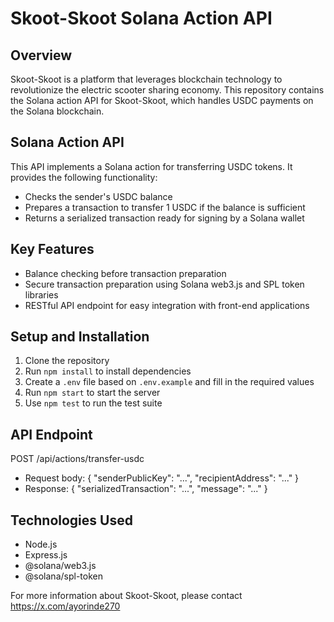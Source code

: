 # Skoot-Skoot Solana Action API

## Overview

Skoot-Skoot is a platform that leverages blockchain technology to revolutionize the electric scooter sharing economy. This repository contains the Solana action API for Skoot-Skoot, which handles USDC payments on the Solana blockchain.

## Solana Action API

This API implements a Solana action for transferring USDC tokens. It provides the following functionality:

- Checks the sender's USDC balance
- Prepares a transaction to transfer 1 USDC if the balance is sufficient
- Returns a serialized transaction ready for signing by a Solana wallet

## Key Features

- Balance checking before transaction preparation
- Secure transaction preparation using Solana web3.js and SPL token libraries
- RESTful API endpoint for easy integration with front-end applications

## Setup and Installation

1. Clone the repository
2. Run `npm install` to install dependencies
3. Create a `.env` file based on `.env.example` and fill in the required values
4. Run `npm start` to start the server
5. Use `npm test` to run the test suite

## API Endpoint

POST /api/actions/transfer-usdc
- Request body: { "senderPublicKey": "...", "recipientAddress": "..." }
- Response: { "serializedTransaction": "...", "message": "..." }

## Technologies Used

- Node.js
- Express.js
- @solana/web3.js
- @solana/spl-token


For more information about Skoot-Skoot, please contact https://x.com/ayorinde270

